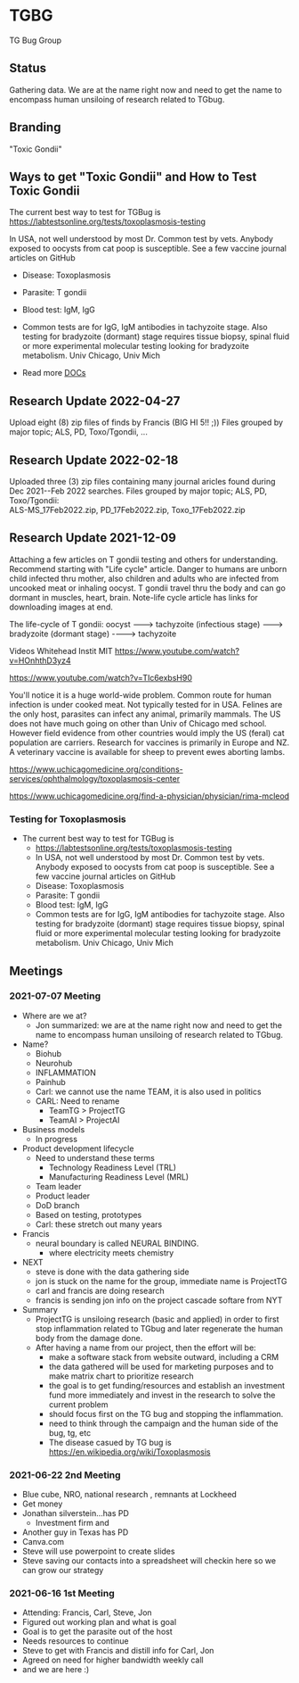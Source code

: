 # TGBG
TG Bug Group

## Status

Gathering data. We are at the name right now and need to get the name to encompass human unsiloing of research related to TGbug.

## Branding

"Toxic Gondii"

## Ways to get "Toxic Gondii" and How to Test Toxic Gondii

The current best way to test for TGBug is
https://labtestsonline.org/tests/toxoplasmosis-testing

In USA, not well understood by most Dr. Common test by vets. Anybody exposed to oocysts from cat poop is susceptible. See a few vaccine journal articles on GitHub

- Disease: Toxoplasmosis
- Parasite: T gondii
- Blood test: IgM, IgG
- Common tests are for IgG, IgM antibodies in tachyzoite stage. Also testing for bradyzoite (dormant) stage requires tissue biopsy, spinal fluid or more experimental molecular testing looking for bradyzoite metabolism. Univ Chicago, Univ Mich

- Read more <a href="/docs">DOCs</a>

## Research Update 2022-04-27

Upload eight (8) zip files of finds by Francis (BIG HI 5!! ;))
Files grouped by major topic; ALS, PD, Toxo/Tgondii, ...  

## Research Update 2022-02-18

Uploaded three (3) zip files containing many journal aricles found during Dec 2021--Feb 2022 searches.  Files grouped by major topic; ALS, PD, Toxo/Tgondii:  
ALS-MS_17Feb2022.zip, PD_17Feb2022.zip, Toxo_17Feb2022.zip

## Research Update 2021-12-09

Attaching a few articles on T gondii testing and others for understanding.  Recommend starting with "Life cycle" article.  Danger to humans are unborn child infected thru mother, also children and adults who are infected from uncooked meat or inhaling oocyst.  T gondii travel thru the body and can go dormant in muscles, heart, brain.  Note-life cycle article has links for downloading images at end.

The life-cycle of T gondii: oocyst ---> tachyzoite (infectious stage) ---> bradyzoite (dormant stage) ----> tachyzoite

Videos Whitehead Instit MIT
https://www.youtube.com/watch?v=HOnhthD3yz4 

https://www.youtube.com/watch?v=TIc6exbsH90

You'll notice it is a huge world-wide problem.  Common route for human infection is under cooked meat.  Not typically tested for in USA.  Felines are the only host, parasites can infect any animal, primarily mammals.  The US does not have much going on other than Univ of Chicago med school.  However field evidence from other countries would imply the US (feral) cat population are carriers.  Research for vaccines is primarily in Europe and NZ.  A veterinary vaccine is available for sheep to prevent ewes aborting lambs.

https://www.uchicagomedicine.org/conditions-services/ophthalmology/toxoplasmosis-center

https://www.uchicagomedicine.org/find-a-physician/physician/rima-mcleod



### Testing for Toxoplasmosis

- The current best way to test for TGBug is 
  - https://labtestsonline.org/tests/toxoplasmosis-testing
  - In USA, not well understood by most Dr.  Common test by vets. Anybody exposed to oocysts from cat poop is susceptible.  See a few vaccine journal articles  on GitHub
  - Disease: Toxoplasmosis
  - Parasite: T gondii
  - Blood test: IgM, IgG
  - Common tests are for  IgG, IgM antibodies for tachyzoite stage. Also  testing for bradyzoite (dormant) stage requires tissue biopsy, spinal fluid or more experimental molecular testing looking for bradyzoite metabolism. Univ Chicago, Univ Mich

## Meetings 

### 2021-07-07 Meeting

- Where are we at?
  - Jon summarized: we are at the name right now and need to get the name to encompass human unsiloing of research related to TGbug.
- Name?
  - Biohub 
  - Neurohub
  - INFLAMMATION
  - Painhub
  - Carl: we cannot use the name TEAM, it is also used in politics
  - CARL: Need to rename
    - TeamTG > ProjectTG
    - TeamAI > ProjectAI
- Business models
    - In progress
- Product development lifecycle 
    - Need to understand these terms
      - Technology Readiness Level (TRL)
      - Manufacturing Readiness Level (MRL)
    - Team leader
    - Product leader
    - DoD branch
    - Based on testing, prototypes
    - Carl: these stretch out many years
- Francis
  - neural boundary is called NEURAL BINDING.
    - where electricity meets chemistry
- NEXT
  - steve is done with the data gathering side
  - jon is stuck on the name for the group, immediate name is ProjectTG
  - carl and francis are doing research
  - francis is sending jon info on the project cascade softare from NYT
- Summary
  - ProjectTG is unsiloing research (basic and applied) in order to first stop inflammation related to TGbug and later regenerate the human body from the damage done.
  - After having a name from our project, then the effort will be:
    - make a software stack from website outward, including a CRM
    - the data gathered will be used for marketing purposes and to make matrix chart to prioritize research
    - the goal is to get funding/resources and establish an investment fund more immediately and invest in the research to solve the current problem
    - should focus first on the TG bug and stopping the inflammation.
    - need to think through the campaign and the human side of the bug, tg, etc
    - The disease casued by TG bug is https://en.wikipedia.org/wiki/Toxoplasmosis


### 2021-06-22 2nd Meeting

- Blue cube, NRO, national research , remnants at Lockheed
- Get money
- Jonathan silverstein…has PD
    - Investment firm and
- Another guy in Texas has PD
- Canva.com
- Steve will use powerpoint to create slides
- Steve saving our contacts into a spreadsheet will checkin here so we can grow our strategy

### 2021-06-16 1st Meeting

- Attending: Francis, Carl, Steve, Jon
- Figured out working plan and what is goal
- Goal is to get the parasite out of the host
- Needs resources to continue
- Steve to get with Francis and distill info for Carl, Jon
- Agreed on need for higher bandwidth weekly call
- and we are here :)


